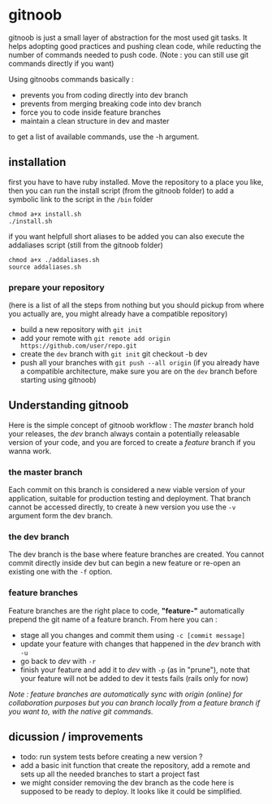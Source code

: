 # gitnoob

gitnoob is just a small layer of abstraction for the most used git tasks.
It helps adopting good practices and pushing clean code, while reducting the number of commands needed to push code.
(Note : you can still use git commands directly if you want)

Using gitnoobs commands basically :

- prevents you from coding directly into dev branch
- prevents from merging breaking code into dev branch
- force you to code inside feature branches
- maintain a clean structure in dev and master

to get a list of available commands, use the -h argument.
## installation
first you have to have ruby installed.
Move the repository to a place you like, then you can run the install script (from the gitnoob folder) to add a symbolic link to the script in the `/bin` folder

```
chmod a+x install.sh
./install.sh
```

if you want helpfull short aliases to be added you can also execute the addaliases script (still from the gitnoob folder)

```
chmod a+x ./addaliases.sh
source addaliases.sh
```
### prepare your repository
(here is a list of all the steps from nothing but you should pickup from where you actually are, you might already have a compatible repository)
- build a new repository with `git init`
- add your remote with `git remote add origin https://github.com/user/repo.git`
- create the `dev` branch with `git init` git checkout -b dev
- push all your branches with `git push --all origin`
(if you already have a compatible architecture, make sure you are on the `dev` branch before starting using gitnoob)

## Understanding gitnoob
Here is the simple concept of gitnoob workflow :
The *master* branch hold your releases, the *dev* branch always contain a potentially releasable version of your code, and you are forced to create a *feature* branch if you wanna work.

### the master branch
Each commit on this branch is considered a new viable version of your application, suitable for production testing and deployment.
That branch cannot be accessed directly, to create à new version you use the `-v` argument form the dev branch.

### the dev branch
The dev branch is the base where feature branches are created. You cannot commit directly inside dev but can begin a new feature or re-open an existing one with the `-f` option.

### feature branches
Feature branches are the right place to code, **"feature-"**  automatically prepend the git name of a feature branch. From here you can :

- stage all you changes and commit them using `-c [commit message]`
- update your feature with changes that happened in the *dev* branch with `-u`
- go back to *dev* with `-r`
- finish your feature and add it to *dev* with `-p` (as in "prune"), note that your feature will not be added to dev it tests fails (rails only for now)

*Note : feature branches are automatically sync with origin (online) for collaboration purposes but you can branch locally from a feature branch if you want to, with the native git commands.*

## dicussion / improvements

- todo: run system tests before creating a new version ?
- add a basic init function that create the repository, add a remote and sets up all the needed branches to start a project fast
- we might consider removing the dev branch as the code here is supposed to be ready to deploy. It looks like it could be simplified.
